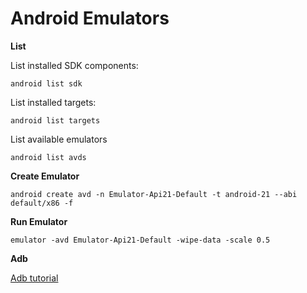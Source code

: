 Android Emulators
=======================
**List**

List installed SDK components:
```
android list sdk
```

List installed targets:
```
android list targets
```

List available emulators
```
android list avds
```

**Create Emulator**
```
android create avd -n Emulator-Api21-Default -t android-21 --abi default/x86 -f
```

**Run Emulator**
```
emulator -avd Emulator-Api21-Default -wipe-data -scale 0.5
```

**Adb**

[Adb tutorial](http://adbshell.com/commands/adb-install)
